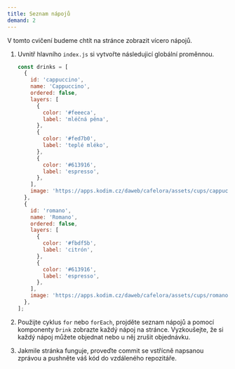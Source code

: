 ```yaml
---
title: Seznam nápojů
demand: 2
---
```


V tomto cvičení budeme chtít na stránce zobrazit vícero nápojů.

1. Uvnitř hlavního `index.js` si vytvořte následujicí globální proměnnou.

   ```js
   const drinks = [
     {
       id: 'cappuccino',
       name: 'Cappuccino',
       ordered: false,
       layers: [
         {
           color: '#feeeca',
           label: 'mléčná pěna',
         },
         {
           color: '#fed7b0',
           label: 'teplé mléko',
         },
         {
           color: '#613916',
           label: 'espresso',
         },
       ],
       image: 'https://apps.kodim.cz/daweb/cafelora/assets/cups/cappuccino.png',
     },
     {
       id: 'romano',
       name: 'Romano',
       ordered: false,
       layers: [
         {
           color: '#fbdf5b',
           label: 'citrón',
         },
         {
           color: '#613916',
           label: 'espresso',
         },
       ],
       image: 'https://apps.kodim.cz/daweb/cafelora/assets/cups/romano.png',
     },
   ];
   ```

1. Použijte cyklus `for` nebo `forEach`, projděte seznam nápojů a pomocí komponenty `Drink` zobrazte každý nápoj na stránce. Vyzkoušejte, že si každý nápoj můžete objednat nebo u něj zrušit objednávku.
1. Jakmile stránka funguje, proveďte commit se vstřícně napsanou zprávou a pushněte váš kód do vzdáleného repozitáře.
